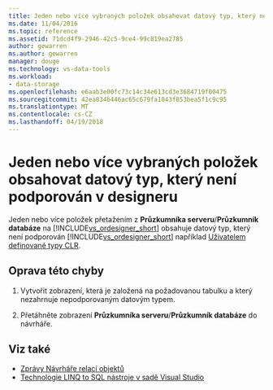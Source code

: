 ```yaml
---
title: Jeden nebo více vybraných položek obsahovat datový typ, který není podporován v designeru
ms.date: 11/04/2016
ms.topic: reference
ms.assetid: 71dcd4f9-2946-42c5-9ce4-99c819ea2785
author: gewarren
ms.author: gewarren
manager: douge
ms.technology: vs-data-tools
ms.workload:
- data-storage
ms.openlocfilehash: e6aab3e00fc73c14c34e613cd3e3684719f00475
ms.sourcegitcommit: 42ea834b446ac65c679fa1043f853bea5f1c9c95
ms.translationtype: MT
ms.contentlocale: cs-CZ
ms.lasthandoff: 04/19/2018
---
```

# <a name="one-or-more-selected-items-contain-a-data-type-that-is-not-supported-by-the-designer"></a>Jeden nebo více vybraných položek obsahovat datový typ, který není podporován v designeru

Jeden nebo více položek přetažením z **Průzkumníka serveru**/**Průzkumník databáze** na [!INCLUDE[vs_ordesigner_short](../data-tools/includes/vs_ordesigner_short_md.md)] obsahuje datový typ, který není podporován [!INCLUDE[vs_ordesigner_short](../data-tools/includes/vs_ordesigner_short_md.md)] například [Uživatelem definované typy CLR](/dotnet/framework/data/adonet/sql/clr-user-defined-types).

## <a name="to-correct-this-error"></a>Oprava této chyby

1. Vytvořit zobrazení, která je založená na požadovanou tabulku a který nezahrnuje nepodporovaným datovým typem.

2. Přetáhněte zobrazení **Průzkumníka serveru**/**Průzkumník databáze** do návrháře.

## <a name="see-also"></a>Viz také

- [Zprávy Návrháře relací objektů](../data-tools/o-r-designer-messages.md)
- [Technologie LINQ to SQL nástroje v sadě Visual Studio](../data-tools/linq-to-sql-tools-in-visual-studio2.md)
